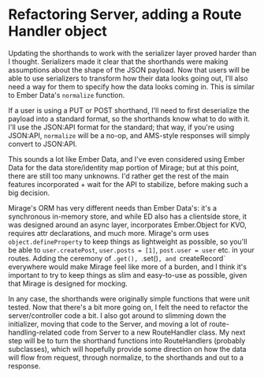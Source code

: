 # Refactoring Server, adding a Route Handler object

Updating the shorthands to work with the serializer layer proved harder than I thought. Serializers made it clear that the shorthands were making assumptions about the shape of the JSON payload. Now that users will be able to use serializers to transform how their data looks going out, I'll also need a way for them to specify how the data looks coming in. This is similar to Ember Data's `normalize` function.

If a user is using a PUT or POST shorthand, I'll need to first deserialize the payload into a standard format, so the shorthands know what to do with it. I'll use the JSON:API format for the standard; that way, if you're using JSON:API, `normalize` will be a no-op, and AMS-style responses will simply convert to JSON:API.

This sounds a lot like Ember Data, and I've even considered using Ember Data for the data store/identity map portion of Mirage; but at this point, there are still too many unknowns. I'd rather get the rest of the main features incorporated + wait for the API to stabilize, before making such a big decision.

Mirage's ORM has very different needs than Ember Data's: it's a synchronous in-memory store, and while ED also has a clientside store, it was designed around an async layer, incorporates Ember.Object for KVO, requires attr declarations, and much more. Mirage's orm uses `object.defineProperty` to keep things as lightweight as possible, so you'll be able to `user.createPost`, `user.posts = [1]`, `post.user = user` etc. in your routes. Adding the ceremony of  `.get(), `.set()`, and `createRecord` everywhere would make Mirage feel like more of a burden, and I think it's important to try to keep things as slim and easy-to-use as possible, given that Mirage is designed for mocking.

In any case, the shorthands were originally simple functions that were unit tested. Now that there's a bit more going on, I felt the need to refactor the server/controller code a bit. I also got around to slimming down the initializer, moving that code to the Server, and moving a lot of route-handling-related code from Server to a new RouteHandler class. My next step will be to turn the shorthand functions into RouteHandlers (probably subclasses), which will hopefully provide some direction on how the data will flow from request, through normalize, to the shorthands and out to a response.
